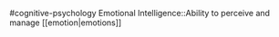 #cognitive-psychology 
Emotional Intelligence::Ability to perceive and manage [[emotion|emotions]]
<!--SR:!2024-04-22,12,270-->
